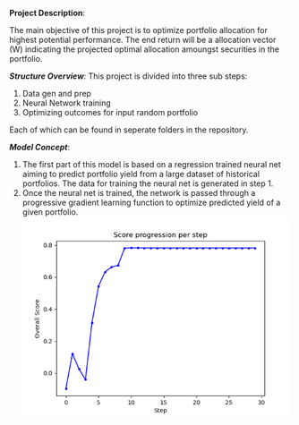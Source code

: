 **Project Description**:

The main objective of this project is to optimize portfolio allocation for highest potential performance. The end return will be a allocation vector (W) indicating the projected optimal allocation amoungst securities in the portfolio.

***Structure Overview***:
This project is divided into three sub steps:
1) Data gen and prep
2) Neural Network training
3) Optimizing outcomes for input random portfolio

Each of which can be found in seperate folders in the repository.

***Model Concept***:
1) The first part of this model is based on a regression trained neural net aiming to predict portfolio yield from a large dataset of historical portfolios. The data for training the neural net is generated in step 1.
2) Once the neural net is trained, the network is passed through a progressive gradient learning function to optimize predicted yield of a given portfolio. 
![alt text](<TrProg.png>)


